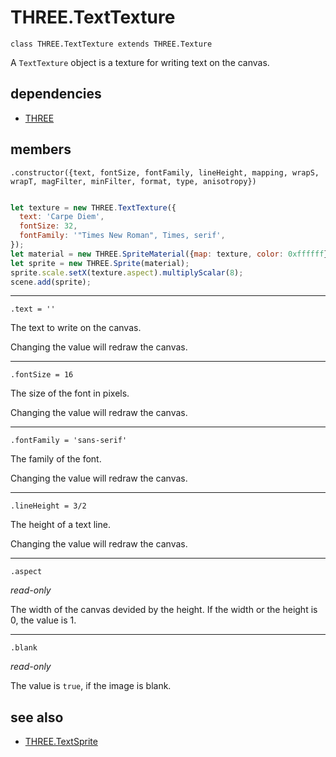 # THREE.TextTexture

`class THREE.TextTexture extends THREE.Texture`

A `TextTexture` object is a texture for writing text on the canvas.

## dependencies

- [THREE](https://github.com/mrdoob/three.js)

## members

`.constructor({text, fontSize, fontFamily, lineHeight, mapping, wrapS, wrapT, magFilter, minFilter, format, type, anisotropy})`

```javascript

let texture = new THREE.TextTexture({
  text: 'Carpe Diem',
  fontSize: 32,
  fontFamily: '"Times New Roman", Times, serif',
});
let material = new THREE.SpriteMaterial({map: texture, color: 0xffffff});
let sprite = new THREE.Sprite(material);
sprite.scale.setX(texture.aspect).multiplyScalar(8);
scene.add(sprite);

```

---

`.text = ''`

The text to write on the canvas.

Changing the value will redraw the canvas.

---

`.fontSize = 16`

The size of the font in pixels.

Changing the value will redraw the canvas.

---

`.fontFamily = 'sans-serif'`

The family of the font.

Changing the value will redraw the canvas.

---

`.lineHeight = 3/2`

The height of a text line.

Changing the value will redraw the canvas.

---

`.aspect`

*read-only*

The width of the canvas devided by the height. If the width or the height is 0, the value is 1.

---

`.blank`

*read-only*

The value is `true`, if the image is blank.

## see also

- [THREE.TextSprite](https://github.com/SeregPie/THREE.TextSprite)
